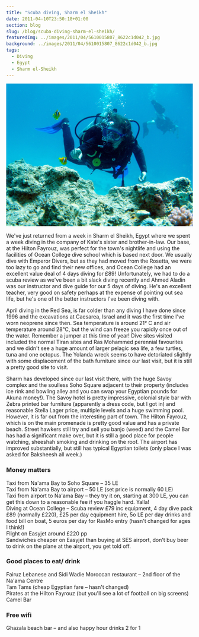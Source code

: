 ```yaml
---
title: "Scuba diving, Sharm el Sheikh"
date: 2011-04-10T23:50:18+01:00
section: blog
slug: /blog/scuba-diving-sharm-el-sheikh/
featuredImg: ../images/2011/04/5610015807_8622c1d042_b.jpg
background: ../images/2011/04/5610015807_8622c1d042_b.jpg
tags:
  - Diving
  - Egypt
  - Sharm el-Sheikh
---
```


![Kate with her favourite fish](../images/2011/04/5610015807_8622c1d042_b.jpg)

We've just returned from a week in Sharm el Sheikh, Egypt where we spent a week diving in the company of Kate's sister and brother-in-law. Our base, at the Hilton Fayrouz, was perfect for the town's nightlife and using the facilities of Ocean College dive school which is based next door. We usually dive with Emperor Divers, but as they had moved from the Rosetta, we were too lazy to go and find their new offices, and Ocean College had an excellent value deal of 4 days diving for £89! Unfortunately, we had to do a scuba review as we've been a bit slack diving recently and Ahmed Aladin was our instructor and dive guide for our 5 days of diving. He's an excellent teacher, very good on safety perhaps at the expense of pointing out sea life, but he's one of the better instructors I've been diving with.

April diving in the Red Sea, is far colder than any diving I have done since 1996 and the excavations at Caesarea, Israel and it was the first time I've worn neoprene since then. Sea temperature is around 21° C and air temperature around 28°C, but the wind can freeze you rapidly once out of the water. Remember a jumper at this time of year! Dive sites visited included the normal Tiran sites and Ras Mohammed perennial favourites and we didn't see a huge amount of larger pelagic sea life, a few turtles, tuna and one octopus. The Yolanda wreck seems to have detoriated slightly with some displacement of the bath furniture since our last visit, but it is still a pretty good site to visit.

Sharm has developed since our last visit there, with the huge Savoy complex and the soulless Soho Square adjacent to their property (includes ice rink and bowling alley and you can swap your Egyptian pounds for Akuna money!). The Savoy hotel is pretty impressive, colonial style bar with Zebra printed bar furniture (apparently a dress code, but I got in) and reasonable Stella Lager price, multiple levels and a huge swimming pool. However, it is far out from the interesting part of town. The Hilton Fayrouz, which is on the main promenade is pretty good value and has a private beach. Street hawkers still try and sell you banjo (weed) and the Camel Bar has had a significant make over, but it is still a good place for people watching, sheeshah smoking and drinking on the roof. The airport has improved substantially, but still has typical Egyptian toilets (only place I was asked for Baksheesh all week.)

### Money matters

Taxi from Na'ama Bay to Soho Square &#8211; 35 LE  
Taxi from Na'ama Bay to airport &#8211; 50 LE (set price is normally 60 LE)  
Taxi from airport to Na'ama Bay &#8211; they try it on, starting at 300 LE, you can get this down to a reasonable fee if you haggle hard. Yalla!  
Diving at Ocean College &#8211; Scuba review £79 inc equipment, 4 day dive pack £89 (normally £220), £25 per day equipment hire, 5o LE per day drinks and food bill on boat, 5 euros per day for RasMo entry (hasn't changed for ages I think!)  
Flight on Easyjet around £220 pp  
Sandwiches cheaper on Easyjet than buying at SES airport, don't buy beer to drink on the plane at the airport, you get told off.

### Good places to eat/ drink

Fairuz Lebanese and Sidi Wadie Moroccan restaurant &#8211; 2nd floor of the Na'ama Centre  
Tam Tams (cheap Egyptian fare &#8211; hasn't changed)  
Pirates at the Hilton Fayrouz (but you'll see a lot of football on big screens)  
Camel Bar

### Free wifi

Ghazala beach bar &#8211; and also happy hour drinks 2 for 1
